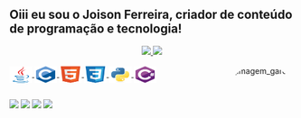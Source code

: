 ## Oiii eu sou o Joison Ferreira, criador de conteúdo de programação e tecnologia!

<div align="center">
  <a href="https://github.com/Joisonferreira">
  <img height="120em" src="https://github-readme-stats.vercel.app/api?username=Joisonferreira&show_icons=true&theme=dracula&include_all_commits=true&count_private=true"/>
  <img height="120em" src="https://github-readme-stats.vercel.app/api/top-langs/?username=Joisonferreira&layout=compact&langs_count=7&theme=dracula"/>
</div>
<div style="display: inline_block"><br>
  <img align="center" alt="ícone_linguagem_java" height="30" width="40" src="https://raw.githubusercontent.com/devicons/devicon/master/icons/java/java-original.svg">
  <img align="center" alt="ícone_linguagem_c" height="30" width="40" src="https://raw.githubusercontent.com/devicons/devicon/master/icons/c/c-original.svg">
  <img align="center" alt="ícone_html" height="30" width="40" src="https://raw.githubusercontent.com/devicons/devicon/master/icons/html5/html5-original.svg">
  <img align="center" alt="ícone_css" height="30" width="40" src="https://raw.githubusercontent.com/devicons/devicon/master/icons/css3/css3-original.svg">
  <img align="center" alt="ícone_linguagem_python" height="30" width="40" src="https://raw.githubusercontent.com/devicons/devicon/master/icons/python/python-original.svg">
  <img align="center" alt="ícone_Csharp" height="30" width="40" src="https://raw.githubusercontent.com/devicons/devicon/master/icons/csharp/csharp-original.svg">
  <img align="right" alt="Imagem_garoto" height="150" style="border-radius:50px;" src="https://encrypted-tbn0.gstatic.com/images?q=tbn:ANd9GcQmDKys104-3PXh8k78BY9Zz0HKmVvJ9Nn7JFziXuip9Y91ULkYsyv92e6bygMcYKYZHP8&usqp=CAU">
</div>
  
  ##
 
<div> 
  <a href="https://www.youtube.com/channel/UCtND0ZuF3POxuQUmlD850fQ" target="_blank"><img src="https://img.shields.io/badge/YouTube-FF0000?style=for-the-badge&logo=youtube&logoColor=white" target="_blank"></a>
  <a href="https://www.instagram.com/joisonferreira/" target="_blank"><img src="https://img.shields.io/badge/-Instagram-%23E4405F?style=for-the-badge&logo=instagram&logoColor=white" target="_blank"></a>
 	<a href = "mailto:joison.ferreira.jf@gmail.com"><img src="https://img.shields.io/badge/-Gmail-%23333?style=for-the-badge&logo=gmail&logoColor=white" target="_blank"></a>
  <a href="https://www.linkedin.com/in/joison-ferreira-1a98a8150/" target="_blank"><img src="https://img.shields.io/badge/-LinkedIn-%230077B5?style=for-the-badge&logo=linkedin&logoColor=white" target="_blank"></a> 
  
</div>
